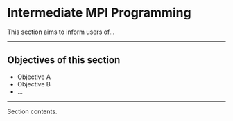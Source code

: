 # Intermediate MPI Programming

This section aims to inform users of...



---

## Objectives of this section

- Objective A
- Objective B
- ...

---

 Section contents.

